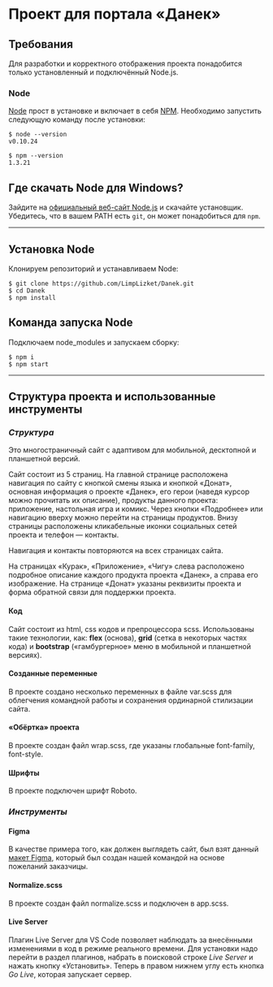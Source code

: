 # Проект для портала «Данек»

## Требования

Для разработки и корректного отображения проекта понадобится только установленный и подключённый Node.js.

### Node

[Node](http://nodejs.org/) прост в установке и включает в себя [NPM](https://npmjs.org/).
Необходимо запустить следующую команду после установки:

    $ node --version
    v0.10.24

    $ npm --version
    1.3.21

## Где скачать Node для Windows?

Зайдите на [официальный веб-сайт Node.js](http://nodejs.org/) и скачайте установщик.
Убедитесь, что в вашем PATH есть `git`, он может понадобиться для `npm`.

---

## Установка Node

Клонируем репозиторий и устанавливаем Node:

    $ git clone https://github.com/LimpLizket/Danek.git
    $ cd Danek
    $ npm install

## Команда запуска Node

Подключаем node_modules и запускаем сборку:

    $ npm i
    $ npm start

---

## Структура проекта и использованные инструменты

### *Структура*

Это многостраничный сайт с адаптивом для мобильной, десктопной и планшетной версий. 

Сайт состоит из 5 страниц. На главной странице расположена навигация по сайту с кнопкой смены языка и кнопкой «Донат», основная информация о проекте «Данек», его герои (наведя курсор можно прочитать их описание), продукты данного проекта: приложение, настольная игра и комикс. Через кнопки «Подробнее» или навигацию вверху можно перейти на страницы продуктов. Внизу страницы расположены кликабельные иконки социальных сетей проекта и телефон — контакты. 

Навигация и контакты повторяются на всех страницах сайта.

На страницах «Курак», «Приложение», «Чигу» слева расположено подробное описание каждого продукта проекта «Данек», а справа его изображение. На странице «Донат» указаны реквизиты проекта и форма обратной связи для поддержки проекта. 

#### Код 

Сайт состоит из html, css кодов и препроцессора scss. Использованы такие технологии, как: **flex** (основа), **grid** (сетка в некоторых частях кода) и **bootstrap** («гамбургерное» меню в мобильной и планшетной версиях).

#### Созданные переменные

В проекте создано несколько переменных в файле var.scss для облегчения командной работы и сохранения ординарной стилизации сайта. 

#### «Обёртка» проекта

В проекте создан файл wrap.scss, где указаны глобальные font-family, font-style.

#### Шрифты

В проекте подключен шрифт Roboto.

### *Инструменты*

#### Figma

В качестве примера того, как должен выглядеть сайт, был взят данный [макет Figma](https://www.figma.com/file/XihUg31X3XBtdBMS3HJjkm/DANEK?node-id=316%3A574), который был создан нашей командой на основе пожеланий заказчицы. 

#### Normalize.scss

В проекте создан файл normalize.scss и подключен в app.scss.

#### Live Server

Плагин Live Server для VS Code позволяет наблюдать за внесёнными изменениями в код в режиме реального времени. Для установки надо перейти в раздел плагинов, набрать в поисковой строке *Live Server* и нажать кнопку «Установить». Теперь в правом нижнем углу есть кнопка *Go Live*, которая запускает сервер.

